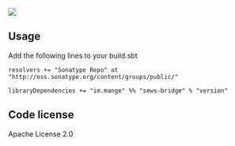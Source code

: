 <a href="https://travis-ci.org/alltonp/sews-bridge" target="_blank"><img src="https://travis-ci.org/alltonp/sews-bridge.png?branch=master"></a>

Usage
-----
Add the following lines to your build.sbt

    resolvers += "Sonatype Repo" at "http://oss.sonatype.org/content/groups/public/"

    libraryDependencies += "im.mange" %% "sews-bridge" % "version"


Code license
------------
Apache License 2.0
